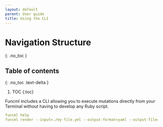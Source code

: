 ```yaml
---
layout: default
parent: User guide
title: Using the CLI
---
```

# Navigation Structure
{: .no_toc }

## Table of contents
{: .no_toc .text-delta }

1. TOC
{:toc}

Funcml includes a CLI allowing you to execute mutations directly from your Terminal without having to develop any Ruby script.

```yaml
funcml help
funcml render --input=./my-file.yml --output-format=yaml --output-file=./rendered.yml
```